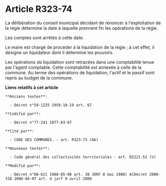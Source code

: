 # Article R323-74

La délibération du conseil municipal décidant de renoncer à l'exploitation de la régie détermine la date à laquelle prennent
fin les opérations de la régie.

Les comptes sont arrêtés à cette date.

Le maire est chargé de procéder à la liquidation de la régie ; à cet effet, il désigne un liquidateur dont il détermine les
pouvoirs.

Les opérations de liquidation sont retracées dans une comptabilité tenue par l'agent comptable. Cette comptabilité est
annexée à celle de la commune. Au terme des opérations de liquidation, l'actif et le passif sont repris au budget de la
commune.

**Liens relatifs à cet article**

	**Anciens textes**:

	  - Décret n°59-1225 1959-10-19 art. 67

	**Codifié par**:

	  - Décret n°77-241 1977-03-07

	**Cité par**:

	  - CODE DES COMMUNES. - art. R323-73 (Ab)

	**Nouveaux textes**:

	  - Code général des collectivités territoriales - art. R2221-52 (V)

	**Modifié par**:

	  - Décret n°88-621 1988-05-08 art. 38 JORF 8 mai 1988) A(Décret 2000-318 2000-04-07 art. 4 jorf 9 avril 2000
